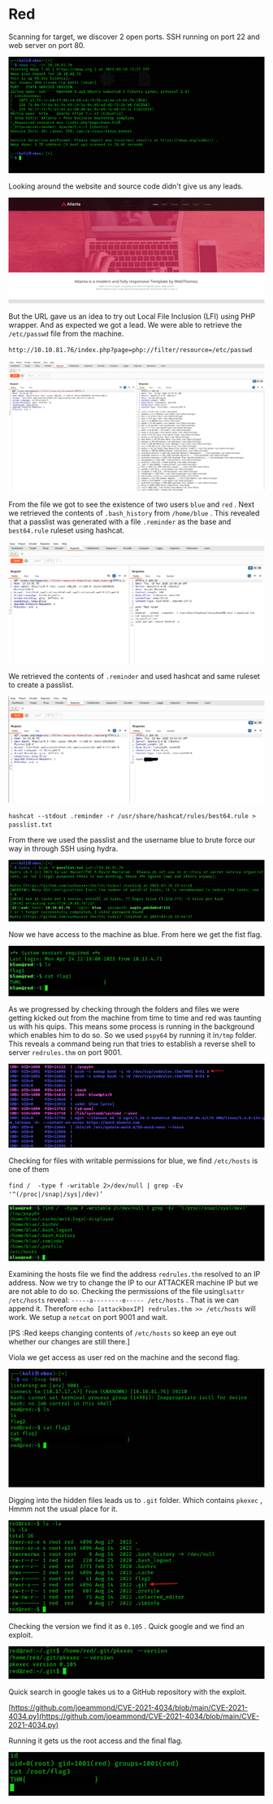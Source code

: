 # Red

Scanning for target, we discover 2 open ports. SSH running on port 22 and web server on port 80.

![image.png](image.png)

Looking around the website and source code didn't give us any leads. 

![image.png](image%201.png)

But the URL gave us an idea to try out Local File Inclusion (LFI) using PHP wrapper. And as expected we got a lead. We were able to retrieve the `/etc/passwd` file from the machine.

`http://10.10.81.76/index.php?page=php://filter/resource=/etc/passwd`

![image.png](image%202.png)

From the file we got to see the existence of two users `blue` and `red` . Next we retrieved the contents of `.bash_history` from `/home/blue` . This revealed that a passlist was generated with a file `.reminder`  as the base and `best64.rule` ruleset using hashcat.

![image.png](image%203.png)

We retrieved the contents of `.reminder` and used hashcat and same ruleset to create a passlist.

![image.png](image%204.png)

`hashcat --stdout .reminder -r /usr/share/hashcat/rules/best64.rule > passlist.txt` 

From there we used the passlist and the username blue to brute force our way in through SSH using hydra.

![image.png](image%205.png)

Now we have access to the machine as blue. From here we get the fist flag.

![image.png](image%206.png)

As we progressed by checking through the folders and files we were getting kicked out from the machine from time to time and red was taunting us with his quips. This means some process is running in the background which enables him to do so. So we used `pspy64` by running it in`/tmp` folder.  This reveals a command being run that tries to establish a reverse shell to server `redrules.thm`  on port 9001.

![image.png](image%207.png)

Checking for files with writable permissions for blue, we find `/etc/hosts` is one of them

`find /  -type f -writable 2>/dev/null | grep -Ev '^(/proc|/snap|/sys|/dev)’`

![image.png](image%208.png)

Examining the hosts file we find the address `redrules.thm` resolved to an IP address.  Now we try to change the IP to our ATTACKER machine IP but we are not able to do so. Checking the permissions of the file using`lsattr /etc/hosts` reveal: `-----a--------e----- /etc/hosts` . That is we can append  it. Therefore `echo [attackboxIP] redrules.thm >> /etc/hosts` will work. We setup  a `netcat` on port 9001 and wait.

[PS :Red keeps changing contents of `/etc/hosts` so keep an eye out whether our changes are still there.]

Viola we get access as user red on the machine and the second flag.

![image.png](image%209.png)

Digging into the hidden files leads us to `.git` folder. Which contains `pkexec` , Hmmm not the usual place for it. 

![image.png](image%2010.png)

Checking the version we find it as `0.105` . Quick google and we find an exploit.

![image.png](image%2011.png)

Quick search in google takes us to a GitHub repository with the exploit.

[https://github.com/joeammond/CVE-2021-4034/blob/main/CVE-2021-4034.py](https://github.com/joeammond/CVE-2021-4034/blob/main/CVE-2021-4034.py)

Running it gets us the root access and the final flag.

![image.png](image%2012.png)